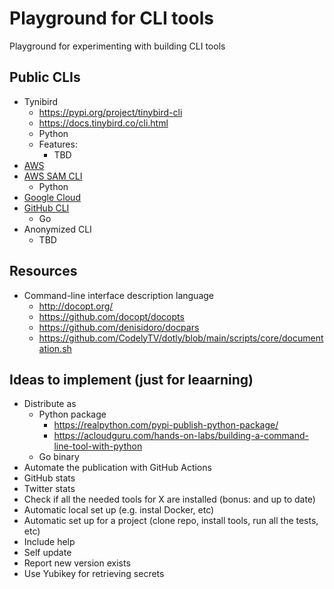# Playground for CLI tools
Playground for experimenting with building CLI tools

## Public CLIs
- Tynibird
  - https://pypi.org/project/tinybird-cli
  - https://docs.tinybird.co/cli.html
  - Python
  - Features:
    - TBD
- [AWS](https://docs.aws.amazon.com/cli/latest/)
- [AWS SAM CLI](https://github.com/aws/aws-sam-cli)
  - Python
- [Google Cloud](https://cloud.google.com/sdk/gcloud)
- [GitHub CLI](https://github.com/cli/cli)
  - Go
- Anonymized CLI
  - TBD

## Resources
- Command-line interface description language
  - http://docopt.org/
  - https://github.com/docopt/docopts
  - https://github.com/denisidoro/docpars
  - https://github.com/CodelyTV/dotly/blob/main/scripts/core/documentation.sh

## Ideas to implement (just for leaarning)
- Distribute as 
  - Python package
    - https://realpython.com/pypi-publish-python-package/
    - https://acloudguru.com/hands-on-labs/building-a-command-line-tool-with-python
  - Go binary
- Automate the publication with GitHub Actions
- GitHub stats
- Twitter stats
- Check if all the needed tools for X are installed (bonus: and up to date)
- Automatic local set up (e.g. instal Docker, etc)
- Automatic set up for a project (clone repo, install tools, run all the tests, etc)
- Include help
- Self update
- Report new version exists
- Use Yubikey for retrieving secrets
